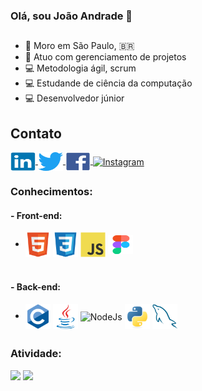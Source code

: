 ### Olá, sou João Andrade 👋

## 

- :checkered_flag: Moro em São Paulo, :brazil:
- :newspaper: Atuo com gerenciamento de projetos
- :computer: Metodologia ágil, scrum
- :computer: Estudande de ciência da computação
- :computer: Desenvolvedor júnior 

## Contato

<a href="https://www.linkedin.com/in/joao-vitor-andrade-de-araujo-9656b119b/" target="_blank">
<img align="center" alt="Joao-LinkedIn" height="30" width="40" src="https://raw.githubusercontent.com/devicons/devicon/master/icons/linkedin/linkedin-original.svg">
</a>

<a href="https://twitter.com/andradejv__" target="_blank">
<img align="center" alt="Twitter" height="30" width="40" src="https://raw.githubusercontent.com/devicons/devicon/master/icons/twitter/twitter-original.svg">
</a>

<a href="https://www.facebook.com/JoaoBotelhoAndrade/" target="_blank">
<img align="center" alt="Facebook" height="30" width="40" src="https://raw.githubusercontent.com/devicons/devicon/master/icons/facebook/facebook-original.svg">
</a>

<a href="https://www.instagram.com/andradejv__/" target="_blank">
<img align="center" alt="Instagram" height="30" width="35" src="https://image.flaticon.com/icons/png/512/1384/1384063.png">
</a>

### Conhecimentos:

#### - Front-end:

- <img align="center" alt="HTML" heigth="30" width="40" src="https://raw.githubusercontent.com/devicons/devicon/master/icons/html5/html5-original.svg"> <img align="center" alt="CSS" heigth="30" width="40" src="https://raw.githubusercontent.com/devicons/devicon/master/icons/css3/css3-original.svg"> <img align="center" alt="Js" heigth="28" width="40" src="https://raw.githubusercontent.com/devicons/devicon/master/icons/javascript/javascript-original.svg"> <img align="center" alt="figma" height="30" width="40" src="https://raw.githubusercontent.com/devicons/devicon/master/icons/figma/figma-original.svg"> 
#
#### - Back-end:
- <img align="center" alt="C" heigth="30" width="40" src="https://raw.githubusercontent.com/devicons/devicon/master/icons/c/c-original.svg"> <img align="center" alt="Java" heigth="30" width="40" src="https://raw.githubusercontent.com/devicons/devicon/master/icons/java/java-original.svg"> <img align="center" alt="NodeJs" heigth="30" width="40" src="https://cdn.jsdelivr.net/gh/devicons/devicon/icons/nodejs/nodejs-plain.svg"> <img align="center" alt="Python" heigth="30" width="40" src="https://raw.githubusercontent.com/devicons/devicon/master/icons/python/python-original.svg"> <img align="center" alt="mysql" heigth="30" width="40" src="https://raw.githubusercontent.com/devicons/devicon/master/icons/mysql/mysql-original.svg">


##

### Atividade:

<div style="display:inline-block"> 
  <a href="https://github.com/AndradeJV"></a>
  <img height="120em" src="https://github-readme-stats.vercel.app/api?username=AndradeJV&show_icons=true&theme=dracula&include_all_commits=true&count_private=true"/>
  <img height="120em" src="https://github-readme-stats.vercel.app/api/top-langs/?username=AndradeJV&layout=compact&langs_count=16&theme=dracula"/>
</div>
